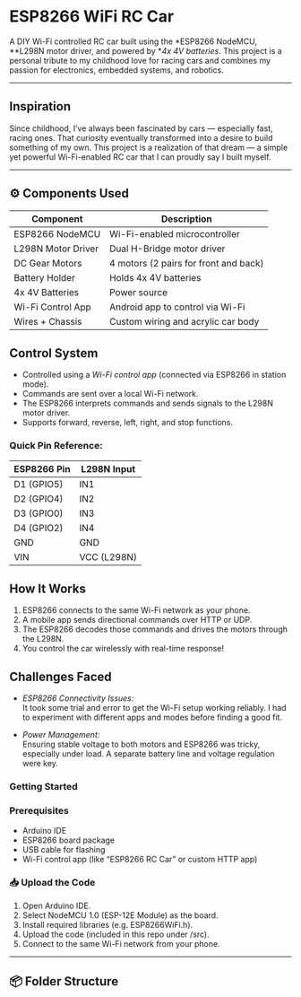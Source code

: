 
#  ESP8266 WiFi RC Car

A DIY Wi-Fi controlled RC car built using the *ESP8266 NodeMCU, **L298N motor driver, and powered by **4x 4V batteries*. This project is a personal tribute to my childhood love for racing cars and combines my passion for electronics, embedded systems, and robotics.

---

##  Inspiration

Since childhood, I’ve always been fascinated by cars — especially fast, racing ones. That curiosity eventually transformed into a desire to build something of my own. This project is a realization of that dream — a simple yet powerful Wi-Fi-enabled RC car that I can proudly say I built myself.

---

## ⚙ Components Used

| Component         | Description                             |
|------------------|-----------------------------------------|
| ESP8266 NodeMCU   | Wi-Fi-enabled microcontroller           |
| L298N Motor Driver| Dual H-Bridge motor driver              |
| DC Gear Motors    | 4 motors (2 pairs for front and back)   |
| Battery Holder    | Holds 4x 4V batteries                   |
| 4x 4V Batteries   | Power source                            |
| Wi-Fi Control App | Android app to control via Wi-Fi        |
| Wires + Chassis   | Custom wiring and acrylic car body      |



##  Control System

- Controlled using a *Wi-Fi control app* (connected via ESP8266 in station mode).
- Commands are sent over a local Wi-Fi network.
- The ESP8266 interprets commands and sends signals to the L298N motor driver.
- Supports forward, reverse, left, right, and stop functions.


### Quick Pin Reference:
| ESP8266 Pin | L298N Input |
|-------------|-------------|
| D1 (GPIO5)  | IN1         |
| D2 (GPIO4)  | IN2         |
| D3 (GPIO0)  | IN3         |
| D4 (GPIO2)  | IN4         |
| GND         | GND         |
| VIN         | VCC (L298N) |



##  How It Works

1. ESP8266 connects to the same Wi-Fi network as your phone.
2. A mobile app sends directional commands over HTTP or UDP.
3. The ESP8266 decodes those commands and drives the motors through the L298N.
4. You control the car wirelessly with real-time response!



##  Challenges Faced

- *ESP8266 Connectivity Issues:*  
  It took some trial and error to get the Wi-Fi setup working reliably. I had to experiment with different apps and modes before finding a good fit.

- *Power Management:*  
  Ensuring stable voltage to both motors and ESP8266 was tricky, especially under load. A separate battery line and voltage regulation were key.

### Getting Started

###  Prerequisites

- Arduino IDE
- ESP8266 board package
- USB cable for flashing
- Wi-Fi control app (like “ESP8266 RC Car” or custom HTTP app)

### 📥 Upload the Code

1. Open Arduino IDE.
2. Select NodeMCU 1.0 (ESP-12E Module) as the board.
3. Install required libraries (e.g. ESP8266WiFi.h).
4. Upload the code (included in this repo under /src).
5. Connect to the same Wi-Fi network from your phone.

---

## 📦 Folder Structure
